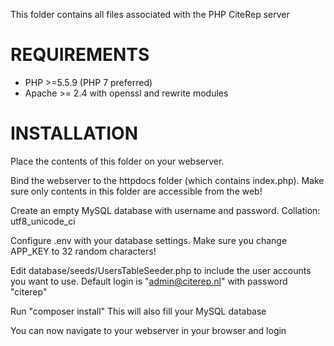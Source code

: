 This folder contains all files associated with the PHP CiteRep server

REQUIREMENTS
============
* PHP >=5.5.9 (PHP 7 preferred)
* Apache >= 2.4 with openssl and rewrite modules

INSTALLATION
============

Place the contents of this folder on your webserver. 

Bind the webserver to the httpdocs folder (which contains index.php).
Make sure only contents in this folder are accessible from the web!

Create an empty MySQL database with username and password.
Collation: utf8_unicode_ci

Configure .env with your database settings. 
Make sure you change APP_KEY to 32 random characters!

Edit database/seeds/UsersTableSeeder.php to include the user accounts you want to use.
Default login is "admin@citerep.nl" with password "citerep"

Run "composer install"
This will also fill your MySQL database

You can now navigate to your webserver in your browser and login